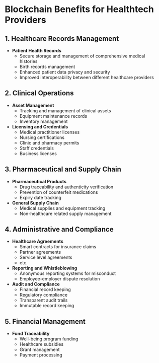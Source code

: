 # Blockchain Benefits for Healthtech Providers

## 1. Healthcare Records Management
- **Patient Health Records**
  - Secure storage and management of comprehensive medical histories
  - Birth records management
  - Enhanced patient data privacy and security
  - Improved interoperability between different healthcare providers

## 2. Clinical Operations
- **Asset Management**
  - Tracking and management of clinical assets
  - Equipment maintenance records
  - Inventory management
- **Licensing and Credentials**
  - Medical practitioner licenses
  - Nursing certifications
  - Clinic and pharmacy permits
  - Staff credentials
  - Business licenses

## 3. Pharmaceutical and Supply Chain
- **Pharmaceutical Products**
  - Drug traceability and authenticity verification
  - Prevention of counterfeit medications
  - Expiry date tracking
- **General Supply Chain**
  - Medical supplies and equipment tracking
  - Non-healthcare related supply management

## 4. Administrative and Compliance
- **Healthcare Agreements**
  - Smart contracts for insurance claims
  - Partner agreements
  - Service level agreements
  - etc.
- **Reporting and Whistleblowing**
  - Anonymous reporting systems for misconduct
  - Employee-employer dispute resolution
- **Audit and Compliance**
  - Financial record keeping
  - Regulatory compliance
  - Transparent audit trails
  - Immutable record keeping

## 5. Financial Management
- **Fund Traceability**
  - Well-being program funding
  - Healthcare subsidies
  - Grant management
  - Payment processing
